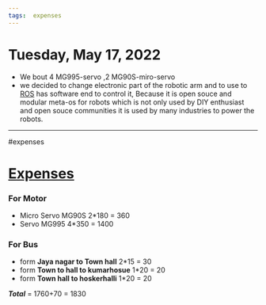 ```yaml
---
tags:  expenses 
---
```


# Tuesday, May 17, 2022
- We bout 4 MG995-servo ,2 MG90S-miro-servo
- we decided to change electronic part of the robotic arm and to use to [ROS](https://ros.org) has software end to control it, Because it is open souce and modular meta-os for robots which is not only used by DIY enthusiast and open souce communities it is used by many industries to power the robots.
---
#expenses

# [Expenses](../Expenses.md)

### For Motor
- Micro Servo MG90S 2*180 = 360
- Servo MG995 4*350 = 1400
### For Bus 
- form __Jaya nagar to Town hall__   2*15 = 30
- form __Town to hall to kumarhosue__ 1*20 = 20
- form __Town hall to hoskerhalli__ 1*20 = 20

 ___Total___ = 1760+70 = 1830